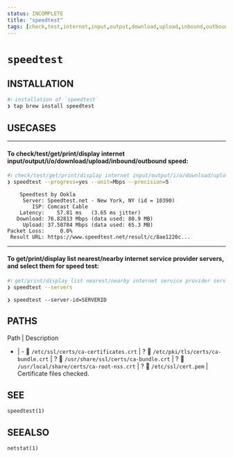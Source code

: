 ```yaml
---
status: INCOMPLETE
title: "speedtest"
tags: [check,test,internet,input,output,download,upload,inbound,outbound,speed,test]
---
```


# `speedtest`

## INSTALLATION


```bash
#ℹ︎ installation of `speedtest`
❯ tap brew install speedtest
```


## USECASES

----
#### To check/test/get/print/display internet input/output/i/o/download/upload/inbound/outbound speed:


```bash
#ℹ︎ check/test/get/print/display internet input/output/i/o/download/upload/inbound/outbound speed
❯ speedtest --progress=yes --unit=Mbps --precision=5
```

        Speedtest by Ookla
         Server: Speedtest.net - New York, NY (id = 10390)
            ISP: Comcast Cable
        Latency:    57.81 ms   (3.65 ms jitter)
       Download: 76.82813 Mbps (data used: 80.9 MB)
         Upload: 37.58784 Mbps (data used: 65.3 MB)
    Packet Loss:     0.0%
     Result URL: https://www.speedtest.net/result/c/8ae1220c...

----
#### To get/print/display list nearest/nearby internet service provider servers, and select them for speed test:


```bash
#ℹ︎ get/print/display list nearest/nearby internet service provider servers
❯ speedtest --servers
```


    ❯ speedtest --server-id=SERVERID


## PATHS

Path | Description
- | -
📂 `/etc/ssl/certs/ca-certificates.crt` | ?
📂 `/etc/pki/tls/certs/ca-bundle.crt` | ?
📂 `/usr/share/ssl/certs/ca-bundle.crt` | ?
📂 `/usr/local/share/certs/ca-root-nss.crt` | ?
📂 `/etc/ssl/cert.pem` | Certificate files checked.

## SEE

    speedtest(1)

## SEEALSO

    netstat(1)


